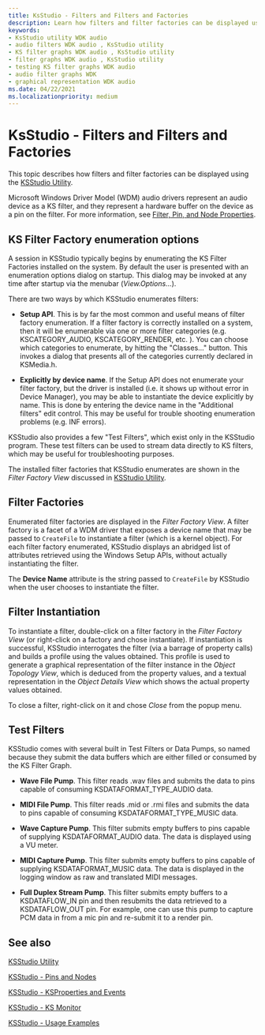 ```yaml
---
title: KsStudio - Filters and Filters and Factories
description: Learn how filters and filter factories can be displayed using the KsStudio Filters and Filters and Factory options.
keywords:
- KsStudio utility WDK audio
- audio filters WDK audio , KsStudio utility
- KS filter graphs WDK audio , KsStudio utility
- filter graphs WDK audio , KsStudio utility
- testing KS filter graphs WDK audio
- audio filter graphs WDK
- graphical representation WDK audio
ms.date: 04/22/2021
ms.localizationpriority: medium
---
```


# KsStudio - Filters and Filters and Factories

This topic describes how filters and filter factories can be displayed using the [KSStudio Utility](ksstudio-utility.md).

Microsoft Windows Driver Model (WDM) audio drivers represent an audio device as a KS filter, and they represent a hardware buffer on the device as a pin on the filter. For more information, see [Filter, Pin, and Node Properties](filter--pin--and-node-properties.md).

## KS Filter Factory enumeration options
 
A session in KSStudio typically begins by enumerating the KS Filter Factories installed on the system. By default the user is presented with an enumeration options dialog on startup. This dialog may be invoked at any time after startup via the menubar (*View.Options...*). 

There are two ways by which KSStudio enumerates filters: 

- **Setup API**. This is by far the most common and useful means of filter factory enumeration. If a filter factory is correctly installed on a system, then it will be enumerable via one or more filter categories (e.g. KSCATEGORY_AUDIO, KSCATEGORY_RENDER, etc. ). You can choose which categories to enumerate, by hitting the "Classes..." button. This invokes a dialog that presents all of the categories currently declared in KSMedia.h. 

- **Explicitly by device name**. If the Setup API does not enumerate your filter factory, but the driver is installed (i.e. it shows up without error in Device Manager), you may be able to instantiate the device explicitly by name. This is done by entering the device name in the "Additional filters" edit control. This may be useful for trouble shooting enumeration problems (e.g. INF errors). 

KSStudio also provides a few "Test Filters", which exist only in the KSStudio program. These test filters can be used to stream data directly to KS filters, which may be useful for troubleshooting purposes. 

The installed filter factories that KSStudio enumerates are shown in the *Filter Factory View* discussed in [KSStudio Utility](ksstudio-utility.md). 

## Filter Factories 

Enumerated filter factories are displayed in the *Filter Factory View*. A filter factory is a facet of a WDM driver that exposes a device name that may be passed to `CreateFile` to instantiate a filter (which is a kernel object). For each filter factory enumerated, KSStudio displays an abridged list of attributes retrieved using the Windows Setup APIs, without actually instantiating the filter. 

The **Device Name** attribute is the string passed to `CreateFile` by KSStudio when the user chooses to instantiate the filter. 

## Filter Instantiation
 
To instantiate a filter, double-click on a filter factory in the *Filter Factory View* (or right-click on a factory and chose instantiate). If instantiation is successful, KSStudio interrogates the filter (via a barrage of property calls) and builds a profile using the values obtained. This profile is used to generate a graphical representation of the filter instance in the *Object Topology View*, which is deduced from the property values, and a textual representation in the *Object Details View* which shows the actual property values obtained. 

To close a filter, right-click on it and chose *Close* from the popup menu. 

## Test Filters 

KSStudio comes with several built in Test Filters or Data Pumps, so named because they submit the data buffers which are either filled or consumed by the KS Filter Graph. 

- **Wave File Pump**. This filter reads .wav files and submits the data to pins capable of consuming KSDATAFORMAT_TYPE_AUDIO data. 

- **MIDI File Pump**. This filter reads .mid or .rmi files and submits the data to pins capable of consuming KSDATAFORMAT_TYPE_MUSIC data. 

- **Wave Capture Pump**. This filter submits empty buffers to pins capable of supplying KSDATAFORMAT_AUDIO data. The data is displayed using a VU meter. 

- **MIDI Capture Pump**. This filter submits empty buffers to pins capable of supplying KSDATAFORMAT_MUSIC data. The data is displayed in the logging window as raw and translated MIDI messages. 

- **Full Duplex Stream Pump**. This filter submits empty buffers to a KSDATAFLOW_IN pin and then resubmits the data retrieved to a KSDATAFLOW_OUT pin. For example, one can use this pump to capture PCM data in from a mic pin and re-submit it to a render pin. 


## See also

[KSStudio Utility](ksstudio-utility.md)

[KSStudio - Pins and Nodes](ksstudio-utility-pins-and-nodes.md)

[KSStudio - KSProperties and Events](ksstudio-utility-ksproperties-and-events.md)

[KSStudio - KS Monitor](ksstudio-utility-ks-monitor.md)

[KSStudio - Usage Examples](ksstudio-utility-usage-examples.md)
